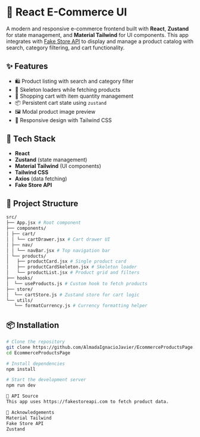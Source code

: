 # 🛒 React E-Commerce UI

A modern and responsive e-commerce frontend built with **React**, **Zustand** for state management, and **Material Tailwind** for UI components. This app integrates with [Fake Store API](https://fakestoreapi.com/) to display and manage a product catalog with search, category filtering, and cart functionality.

## ✨ Features

- 🛍 Product listing with search and category filter
- 🧊 Skeleton loaders while fetching products
- 🛒 Shopping cart with item quantity management
- 📦 Persistent cart state using `zustand`
- 🖼 Modal product image preview
- 📱 Responsive design with Tailwind CSS

## 🚀 Tech Stack

- **React**
- **Zustand** (state management)
- **Material Tailwind** (UI components)
- **Tailwind CSS**
- **Axios** (data fetching)
- **Fake Store API**

## 📁 Project Structure
```bash
src/
├── App.jsx # Root component
├── components/
│ ├── cart/
│ │ └── cartDrawer.jsx # Cart drawer UI
│ ├── nav/
│ │ └── navBar.jsx # Top navigation bar
│ └── products/
│   ├── productCard.jsx # Single product card
│   ├── productCardSkeleton.jsx # Skeleton loader
│   └── productList.jsx # Product grid and filters
├── hooks/
│  └── useProducts.js # Custom hook to fetch products
├── store/
│  └── cartStore.js # Zustand store for cart logic
└── utils/
   └── formatCurrency.js # Currency formatting helper
```
## 📦 Installation

```bash
# Clone the repository
git clone https://github.com/AlmadaIgnacioJavier/EcommerceProductsPage.git
cd EcommerceProductsPage

# Install dependencies
npm install

# Start the development server
npm run dev

🧪 API Source
This app uses https://fakestoreapi.com to fetch product data.

🙌 Acknowledgements
Material Tailwind
Fake Store API
Zustand

